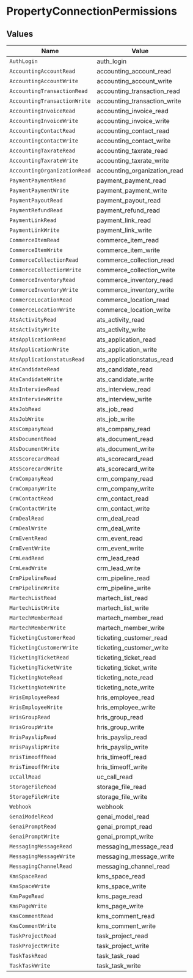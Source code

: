 # PropertyConnectionPermissions


## Values

| Name                         | Value                        |
| ---------------------------- | ---------------------------- |
| `AuthLogin`                  | auth_login                   |
| `AccountingAccountRead`      | accounting_account_read      |
| `AccountingAccountWrite`     | accounting_account_write     |
| `AccountingTransactionRead`  | accounting_transaction_read  |
| `AccountingTransactionWrite` | accounting_transaction_write |
| `AccountingInvoiceRead`      | accounting_invoice_read      |
| `AccountingInvoiceWrite`     | accounting_invoice_write     |
| `AccountingContactRead`      | accounting_contact_read      |
| `AccountingContactWrite`     | accounting_contact_write     |
| `AccountingTaxrateRead`      | accounting_taxrate_read      |
| `AccountingTaxrateWrite`     | accounting_taxrate_write     |
| `AccountingOrganizationRead` | accounting_organization_read |
| `PaymentPaymentRead`         | payment_payment_read         |
| `PaymentPaymentWrite`        | payment_payment_write        |
| `PaymentPayoutRead`          | payment_payout_read          |
| `PaymentRefundRead`          | payment_refund_read          |
| `PaymentLinkRead`            | payment_link_read            |
| `PaymentLinkWrite`           | payment_link_write           |
| `CommerceItemRead`           | commerce_item_read           |
| `CommerceItemWrite`          | commerce_item_write          |
| `CommerceCollectionRead`     | commerce_collection_read     |
| `CommerceCollectionWrite`    | commerce_collection_write    |
| `CommerceInventoryRead`      | commerce_inventory_read      |
| `CommerceInventoryWrite`     | commerce_inventory_write     |
| `CommerceLocationRead`       | commerce_location_read       |
| `CommerceLocationWrite`      | commerce_location_write      |
| `AtsActivityRead`            | ats_activity_read            |
| `AtsActivityWrite`           | ats_activity_write           |
| `AtsApplicationRead`         | ats_application_read         |
| `AtsApplicationWrite`        | ats_application_write        |
| `AtsApplicationstatusRead`   | ats_applicationstatus_read   |
| `AtsCandidateRead`           | ats_candidate_read           |
| `AtsCandidateWrite`          | ats_candidate_write          |
| `AtsInterviewRead`           | ats_interview_read           |
| `AtsInterviewWrite`          | ats_interview_write          |
| `AtsJobRead`                 | ats_job_read                 |
| `AtsJobWrite`                | ats_job_write                |
| `AtsCompanyRead`             | ats_company_read             |
| `AtsDocumentRead`            | ats_document_read            |
| `AtsDocumentWrite`           | ats_document_write           |
| `AtsScorecardRead`           | ats_scorecard_read           |
| `AtsScorecardWrite`          | ats_scorecard_write          |
| `CrmCompanyRead`             | crm_company_read             |
| `CrmCompanyWrite`            | crm_company_write            |
| `CrmContactRead`             | crm_contact_read             |
| `CrmContactWrite`            | crm_contact_write            |
| `CrmDealRead`                | crm_deal_read                |
| `CrmDealWrite`               | crm_deal_write               |
| `CrmEventRead`               | crm_event_read               |
| `CrmEventWrite`              | crm_event_write              |
| `CrmLeadRead`                | crm_lead_read                |
| `CrmLeadWrite`               | crm_lead_write               |
| `CrmPipelineRead`            | crm_pipeline_read            |
| `CrmPipelineWrite`           | crm_pipeline_write           |
| `MartechListRead`            | martech_list_read            |
| `MartechListWrite`           | martech_list_write           |
| `MartechMemberRead`          | martech_member_read          |
| `MartechMemberWrite`         | martech_member_write         |
| `TicketingCustomerRead`      | ticketing_customer_read      |
| `TicketingCustomerWrite`     | ticketing_customer_write     |
| `TicketingTicketRead`        | ticketing_ticket_read        |
| `TicketingTicketWrite`       | ticketing_ticket_write       |
| `TicketingNoteRead`          | ticketing_note_read          |
| `TicketingNoteWrite`         | ticketing_note_write         |
| `HrisEmployeeRead`           | hris_employee_read           |
| `HrisEmployeeWrite`          | hris_employee_write          |
| `HrisGroupRead`              | hris_group_read              |
| `HrisGroupWrite`             | hris_group_write             |
| `HrisPayslipRead`            | hris_payslip_read            |
| `HrisPayslipWrite`           | hris_payslip_write           |
| `HrisTimeoffRead`            | hris_timeoff_read            |
| `HrisTimeoffWrite`           | hris_timeoff_write           |
| `UcCallRead`                 | uc_call_read                 |
| `StorageFileRead`            | storage_file_read            |
| `StorageFileWrite`           | storage_file_write           |
| `Webhook`                    | webhook                      |
| `GenaiModelRead`             | genai_model_read             |
| `GenaiPromptRead`            | genai_prompt_read            |
| `GenaiPromptWrite`           | genai_prompt_write           |
| `MessagingMessageRead`       | messaging_message_read       |
| `MessagingMessageWrite`      | messaging_message_write      |
| `MessagingChannelRead`       | messaging_channel_read       |
| `KmsSpaceRead`               | kms_space_read               |
| `KmsSpaceWrite`              | kms_space_write              |
| `KmsPageRead`                | kms_page_read                |
| `KmsPageWrite`               | kms_page_write               |
| `KmsCommentRead`             | kms_comment_read             |
| `KmsCommentWrite`            | kms_comment_write            |
| `TaskProjectRead`            | task_project_read            |
| `TaskProjectWrite`           | task_project_write           |
| `TaskTaskRead`               | task_task_read               |
| `TaskTaskWrite`              | task_task_write              |
